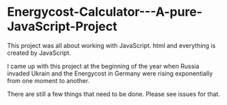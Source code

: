 # Energycost-Calculator---A-pure-JavaScript-Project
This project was all about working with JavaScript.
html and everything is created by JavaScript.

I came up with this project at the beginning of the year when Russia invaded Ukrain
and the Energycost in Germany were rising exponentially from one moment to another.

There are still a few things that need to be done.
Please see issues for that.
